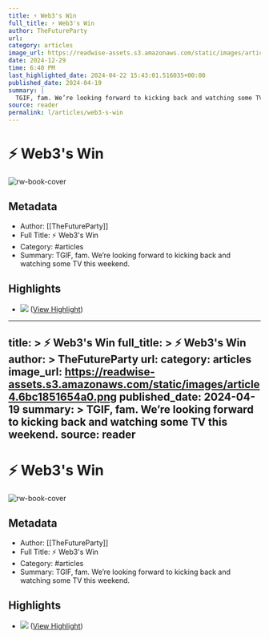 ```yaml
---
title: ⚡️ Web3's Win
full_title: ⚡️ Web3's Win
author: TheFutureParty
url: 
category: articles
image_url: https://readwise-assets.s3.amazonaws.com/static/images/article4.6bc1851654a0.png
date: 2024-12-29
time: 6:40 PM
last_highlighted_date: 2024-04-22 15:43:01.516035+00:00
published_date: 2024-04-19
summary: |
  TGIF, fam. We’re looking forward to kicking back and watching some TV this weekend.
source: reader
permalink: l/articles/web3-s-win
---
```

# ⚡️ Web3's Win

![rw-book-cover](https://readwise-assets.s3.amazonaws.com/static/images/article4.6bc1851654a0.png)

## Metadata
- Author: [[TheFutureParty]]
- Full Title: ⚡️ Web3's Win
- Category: #articles
- Summary: TGIF, fam. We’re looking forward to kicking back and watching some TV this weekend.

## Highlights
- ![](https://media.beehiiv.com/cdn-cgi/image/fit=scale-down,format=auto,onerror=redirect,quality=80/uploads/asset/file/d2db5f61-e30f-4d31-84ee-77a627acce9f/David_Lynch_positivity.jpg?t=1713498719) ([View Highlight](https://read.readwise.io/read/01hw31qxwh0sswatpg0y2dvqaw))


---
title: >
  ⚡️ Web3's Win
full_title: >
  ⚡️ Web3's Win
author: >
  TheFutureParty
url: 
category: articles
image_url: https://readwise-assets.s3.amazonaws.com/static/images/article4.6bc1851654a0.png
published_date: 2024-04-19
summary: >
  TGIF, fam. We’re looking forward to kicking back and watching some TV this weekend.
source: reader
---
# ⚡️ Web3's Win

![rw-book-cover](https://readwise-assets.s3.amazonaws.com/static/images/article4.6bc1851654a0.png)

## Metadata
- Author: [[TheFutureParty]]
- Full Title: ⚡️ Web3's Win
- Category: #articles
- Summary: TGIF, fam. We’re looking forward to kicking back and watching some TV this weekend.

## Highlights
- ![](https://media.beehiiv.com/cdn-cgi/image/fit=scale-down,format=auto,onerror=redirect,quality=80/uploads/asset/file/d2db5f61-e30f-4d31-84ee-77a627acce9f/David_Lynch_positivity.jpg?t=1713498719) ([View Highlight](https://read.readwise.io/read/01hw31qxwh0sswatpg0y2dvqaw))



